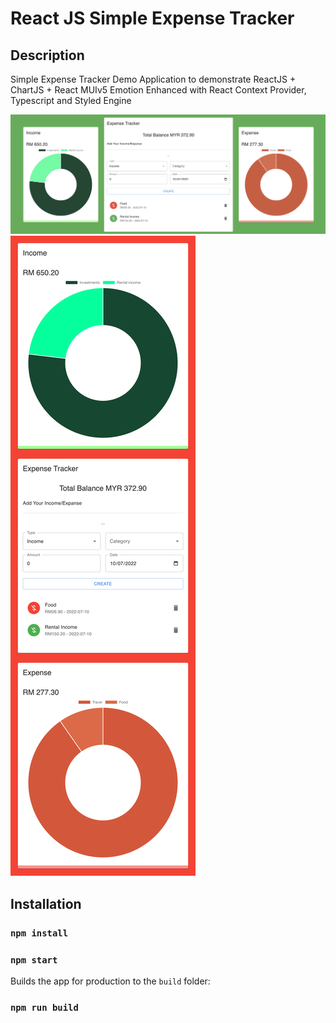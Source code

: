 # React JS Simple Expense Tracker

## Description

Simple Expense Tracker Demo Application to demonstrate ReactJS + ChartJS + React MUIv5 Emotion
Enhanced with React Context Provider, Typescript and Styled Engine

![Screenshot](screenshot-desktop.png)
![Screenshot](screenshot-mobile.png)

## Installation

### `npm install`

### `npm start`

Builds the app for production to the `build` folder:

### `npm run build`
